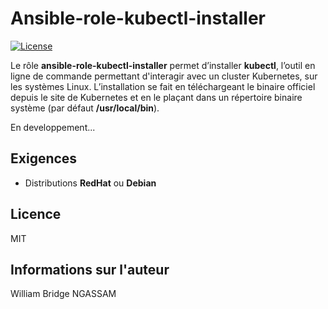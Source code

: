 # Ansible-role-kubectl-installer

[![License](https://img.shields.io/badge/license-MIT-blue.svg)](https://github.com/willbrid/ansible-role-kubectl-installer/blob/main/LICENSE)

Le rôle **ansible-role-kubectl-installer** permet d’installer **kubectl**, l’outil en ligne de commande permettant d'interagir avec un cluster Kubernetes, sur les systèmes Linux. L’installation se fait en téléchargeant le binaire officiel depuis le site de Kubernetes et en le plaçant dans un répertoire binaire système (par défaut **/usr/local/bin**).

En developpement...

## Exigences

- Distributions **RedHat** ou **Debian**

## Licence

MIT

## Informations sur l'auteur

William Bridge NGASSAM
